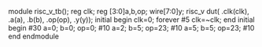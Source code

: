 module risc_v_tb();
    reg clk;
    reg [3:0]a,b,op;
    wire[7:0]y;
risc_v  dut(
.clk(clk),
.a(a),
.b(b),
.op(op),
.y(y));
initial begin
clk=0;
forever #5 clk=~clk;
end
initial begin
#30
a=0;
b=0;
op=0;
#10
a=2;
b=5;
op=23;
#10
a=5;
b=5;
op=23;
#10
end
endmodule
